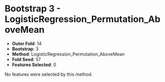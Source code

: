 # Bootstrap 3 - LogisticRegression_Permutation_AboveMean

- **Outer Fold**: 14
- **Bootstrap**: 3
- **Method**: LogisticRegression_Permutation_AboveMean
- **Fold Seed**: 57
- **Features Selected**: 0

No features were selected by this method.
